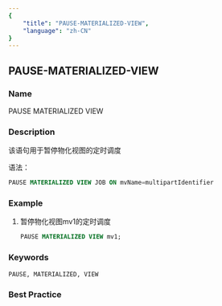 ```yaml
---
{
    "title": "PAUSE-MATERIALIZED-VIEW",
    "language": "zh-CN"
}
---
```


<!--
Licensed to the Apache Software Foundation (ASF) under one
or more contributor license agreements.  See the NOTICE file
distributed with this work for additional information
regarding copyright ownership.  The ASF licenses this file
to you under the Apache License, Version 2.0 (the
"License"); you may not use this file except in compliance
with the License.  You may obtain a copy of the License at

  http://www.apache.org/licenses/LICENSE-2.0

Unless required by applicable law or agreed to in writing,
software distributed under the License is distributed on an
"AS IS" BASIS, WITHOUT WARRANTIES OR CONDITIONS OF ANY
KIND, either express or implied.  See the License for the
specific language governing permissions and limitations
under the License.
-->

## PAUSE-MATERIALIZED-VIEW

### Name

PAUSE MATERIALIZED VIEW

### Description

该语句用于暂停物化视图的定时调度

语法：

```sql
PAUSE MATERIALIZED VIEW JOB ON mvName=multipartIdentifier
```

### Example

1. 暂停物化视图mv1的定时调度

    ```sql
    PAUSE MATERIALIZED VIEW mv1;
    ```
   
### Keywords

    PAUSE, MATERIALIZED, VIEW

### Best Practice

